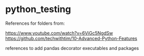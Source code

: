 # python_testing

References for folders from:

https://www.youtube.com/watch?v=6ViGc5NgdSw
https://github.com/techwithtim/10-Advanced-Python-Features

references to add
pandas
decorator
executables and packages
